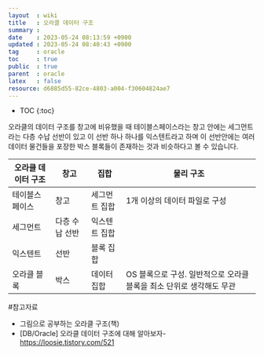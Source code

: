 ```yaml
---
layout  : wiki
title   : 오라클 데이터 구조
summary : 
date    : 2023-05-24 08:13:59 +0900
updated : 2023-05-24 08:40:43 +0900
tag     : oracle
toc     : true
public  : true
parent  : oracle 
latex   : false
resource: d6885d55-82ce-4803-a004-f30604824ae7
---
```

* TOC
{:toc}

오라클의 데이터 구조를 창고에 비유했을 때 테이블스페이스라는 창고 안에는 세그먼트라는 다층 수납 선반이 있고 이 선반 하나 하나를 익스텐트라고 하며 이 선반안에는 여러 데이터 물건들을 포장한 박스 블록들이 존재하는 것과 비슷하다고 볼 수 있습니다. 


| 오라클 데이터 구조 | 창고           | 집합          | 물리 구조                                                            |
|--------------------|----------------|---------------|----------------------------------------------------------------------|
| 테이블스페이스     | 창고           | 세그먼트 집합 | 1개 이상의 데이터 파일로 구성                                        |
| 세그먼트           | 다층 수납 선반 | 익스텐트 집합 |                                                                      |
| 익스텐트           | 선반           | 블록 집합     |                                                                      |
| 오라클 블록        | 박스           | 데이터 집합   | OS 블록으로 구성. 일반적으로 오라클 블록을 최소 단위로 생각해도 무관 |

 
#참고자료
- 그림으로 공부하는 오라클 구조(책)
- [DB/Oracle] 오라클 데이터 구조에 대해 알아보자-<https://loosie.tistory.com/521>
